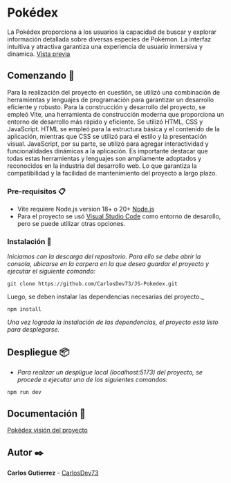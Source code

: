 # Pokédex
La Pokédex proporciona a los usuarios la capacidad de buscar y explorar información detallada sobre diversas especies de Pokémon.
La interfaz intuitiva y atractiva garantiza una experiencia de usuario inmersiva y dinamica.
[Vista previa](https://carlosdev73.github.io/JS-Pokedex/)

## Comenzando 🚀

Para la realización del proyecto en cuestión, se utilizó una combinación de herramientas y lenguajes de programación para garantizar un desarrollo eficiente y robusto. 
Para la construcción y desarrollo del proyecto, se empleó Vite, una herramienta de construcción moderna que proporciona un entorno de desarrollo más rápido y eficiente.
Se utilizó HTML, CSS y JavaScript. HTML se empleó para la estructura básica y el contenido de la aplicación, mientras que CSS se utilizó para el estilo 
y la presentación visual. JavaScript, por su parte, se utilizó para agregar interactividad y funcionalidades dinámicas a la aplicación.
Es importante destacar que todas estas herramientas y lenguajes son ampliamente adoptados y reconocidos en la industria del desarrollo web.
Lo que garantiza la compatibilidad y la facilidad de mantenimiento del proyecto a largo plazo.

### Pre-requisitos 📋

* Vite requiere Node.js version 18+ o 20+ [Node.js](https://nodejs.org/en/)
* Para el proyecto se usó [Visual Studio Code](https://code.visualstudio.com/) como entorno de desarollo, pero se puede utilizar otras opciones.


### Instalación 🔧

_Iniciamos con la descarga del repositorio. Para ello se debe abrir la consola,
ubicarse en la carpera en la que desea guardar el proyecto y ejecutar el siguiente comando:_

```
git clone https://github.com/CarlosDev73/JS-Pokedex.git
```

Luego, se deben instalar las dependencias necesarias del proyecto._

```
npm install
```

_Una vez lograda la instalación de las dependencias, el proyecto esta listo para desplegarse._

## Despliegue 📦

* _Para realizar un despligue local (localhost:5173) del proyecto, se procede a ejecutar uno de los siguientes comandos:_

```
npm run dev
```

## Documentación 📝
[Pokédex visión del proyecto](https://drive.google.com/file/d/1m4hExq8VmEuqubnuwx5L3RIsfFx0YrSs/view?usp=drive_link)


## Autor ✒️

**Carlos Gutierrez** - [CarlosDev73](https://github.com/CarlosDev73)

